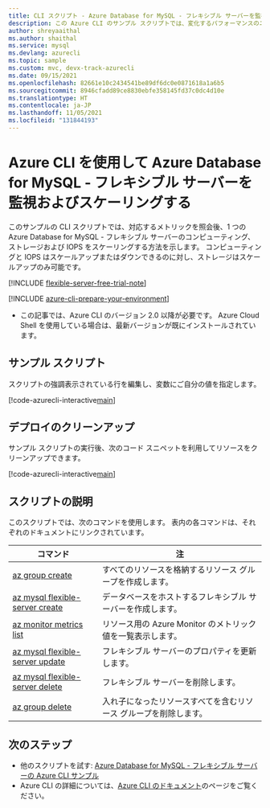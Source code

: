 ```yaml
---
title: CLI スクリプト - Azure Database for MySQL - フレキシブル サーバーを監視およびスケーリングする
description: この Azure CLI のサンプル スクリプトでは、変化するパフォーマンスのニーズを対応するために、1 つの Azure Database for MySQL - フレキシブル サーバーを監視およびスケールアップまたはダウンする方法を示します。
author: shreyaaithal
ms.author: shaithal
ms.service: mysql
ms.devlang: azurecli
ms.topic: sample
ms.custom: mvc, devx-track-azurecli
ms.date: 09/15/2021
ms.openlocfilehash: 82661e10c2434541be89df6dc0e0871618a1a6b5
ms.sourcegitcommit: 8946cfadd89ce8830ebfe358145fd37c0dc4d10e
ms.translationtype: HT
ms.contentlocale: ja-JP
ms.lasthandoff: 11/05/2021
ms.locfileid: "131844193"
---
```

# <a name="monitor-and-scale-an-azure-database-for-mysql---flexible-server-using-azure-cli"></a>Azure CLI を使用して Azure Database for MySQL - フレキシブル サーバーを監視およびスケーリングする

このサンプルの CLI スクリプトでは、対応するメトリックを照会後、1 つの Azure Database for MySQL - フレキシブル サーバーのコンピューティング、ストレージおよび IOPS をスケーリングする方法を示します。 コンピューティングと IOPS はスケールアップまたはダウンできるのに対し、ストレージはスケールアップのみ可能です。 

[!INCLUDE [flexible-server-free-trial-note](../../includes/flexible-server-free-trial-note.md)]

[!INCLUDE [azure-cli-prepare-your-environment](../../../../includes/azure-cli-prepare-your-environment.md)]

- この記事では、Azure CLI のバージョン 2.0 以降が必要です。 Azure Cloud Shell を使用している場合は、最新バージョンが既にインストールされています。 

## <a name="sample-script"></a>サンプル スクリプト

スクリプトの強調表示されている行を編集し、変数にご自分の値を指定します。

[!code-azurecli-interactive[main](../../../../cli_scripts/mysql/flexible-server/monitor-and-scale/monitor-and-scale.sh?highlight=8,11-12 "Monitor your Flexible Server and scale Compute, Storage and IOPS.")]

## <a name="clean-up-deployment"></a>デプロイのクリーンアップ

サンプル スクリプトの実行後、次のコード スニペットを利用してリソースをクリーンアップできます。

[!code-azurecli-interactive[main](../../../../cli_scripts/mysql/flexible-server/monitor-and-scale/clean-up-resources.sh?highlight=4 "Clean up resources.")]


## <a name="script-explanation"></a>スクリプトの説明

このスクリプトでは、次のコマンドを使用します。 表内の各コマンドは、それぞれのドキュメントにリンクされています。

| **コマンド** | **注** |
|---|---|
|[az group create](/cli/azure/group#az_group_create)|すべてのリソースを格納するリソース グループを作成します。|
|[az mysql flexible-server create](/cli/azure/mysql/flexible-server#az_mysql_flexible_server_create)|データベースをホストするフレキシブル サーバーを作成します。|
|[az monitor metrics list](/cli/azure/monitor/metrics#az_monitor_metrics_list)|リソース用の Azure Monitor のメトリック値を一覧表示します。|
|[az mysql flexible-server update](/cli/azure/mysql/flexible-server#az_mysql_flexible_server_update)|フレキシブル サーバーのプロパティを更新します。|
|[az mysql flexible-server delete](/cli/azure/mysql/flexible-server#az_mysql_flexible_server_delete)|フレキシブル サーバーを削除します。|
|[az group delete](/cli/azure/group#az_group_delete) | 入れ子になったリソースすべてを含むリソース グループを削除します。|

## <a name="next-steps"></a>次のステップ

- 他のスクリプトを試す: [Azure Database for MySQL - フレキシブル サーバーの Azure CLI サンプル](../sample-scripts-azure-cli.md)
- Azure CLI の詳細については、[Azure CLI のドキュメント](/cli/azure)のページをご覧ください。